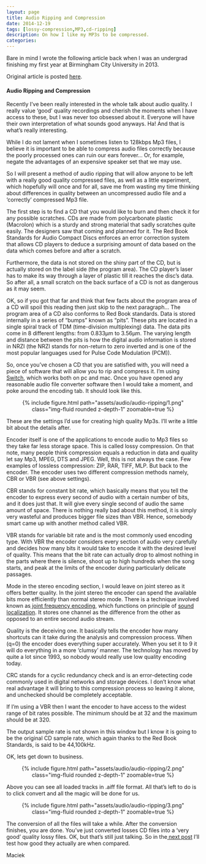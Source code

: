 ```yaml
---
layout: page
title: Audio Ripping and Compression
date: 2014-12-19
tags: [lossy-compression,MP3,cd-ripping]
description: On how I like my MP3s to be compressed.
categories: 
---
```


Bare in mind I wrote the following article back when I was an undergrad finishing my first year at Birmingham City University in 2013.

Original article is posted [here](https://maciekonsound.wordpress.com/2014/12/19/audio-ripping-and-compression/).

#### Audio Ripping and Compression
<p style="text-align:left;" align="CENTER">Recently I’ve been really interested in the whole talk about audio quality. I really value ‘good’ quality recordings and cherish the moments when I have access to these, but I was never too obsessed about it. Everyone will have their own interpretation of what sounds good anyways. Ha! And that is what’s really interesting.</p>
While I do not lament when I sometimes listen to 128kbps Mp3 files, I believe it is important to be able to compress audio files correctly because the poorly processed ones can ruin our ears forever... Or, for example, negate the advantages of an expensive speaker set that we may use.

So I will present a method of audio ripping that will allow anyone to be left with a really good quality compressed files, as well as a little experiment, which hopefully will once and for all, save me from wasting my time thinking about differences in quality between an uncompressed audio file and a ‘correctly’ compressed Mp3 file.

The first step is to find a CD that you would like to burn and then check it for any possible scratches. CDs are made from polycarbonate plastic (Macrolon) which is a sturdy and strong material that sadly scratches quite easily. The designers saw that coming and planned for it. The Red Book Standards for Audio Compact Discs enforces an error correction system that allows CD players to deduce a surprising amount of data based on the data which comes before and after a scratch.

Furthermore, the data is not stored on the shiny part of the CD, but is actually stored on the label side (the program area). The CD player’s laser has to make its way through a layer of plastic till it reaches the disc’s data. So after all, a small scratch on the back surface of a CD is not as dangerous as it may seem.

OK, so if you got that far and think that few facts about the program area of a CD will spoil this reading then just skip to the next paragraph… The program area of a CD also conforms to Red Book standards. Data is stored internally in a series of “bumps” known as “pits”. These pits are located in a single spiral track of TDM (time-division multiplexing) data. The data pits come in 8 different lengths: from 0.833μm to 3.56μm. The varying length and distance between the pits is how the digital audio information is stored in NRZI (the NRZI stands for non-return to zero inverted and is one of the most popular languages used for Pulse Code Modulation (PCM)).

So, once you’ve chosen a CD that you are satisfied with, you will need a piece of software that will allow you to rip and compress it. I’m using <a title="Switch Audio File Converter Software" href="http://www.nch.com.au/switch/index.html" target="_blank">Switch</a>, which works both on pc and mac. Once you have opened any reasonable audio file converter software then I would take a moment, and poke around the encoding tab. It should look like this.

<center>
<figure>
<div class="row mt-3">
    <div class="col-sm mt-3 mt-md-0">
        {% include figure.html path="assets/audio/audio-ripping/1.png" class="img-fluid rounded z-depth-1" zoomable=true %}
    </div>
</div>
</figure>
</center>

These are the settings I’d use for creating high quality Mp3s. I’ll write a little bit about the details after.

Encoder itself is one of the applications to encode audio to Mp3 files so they take far less storage space. This is called lossy compression. On that note, many people think compression equals a reduction in data and quality let say Mp3, MPEG, DTS and JPEG. Well, this is not always the case. Few examples of lossless compression: ZIP, RAR, TIFF, MLP. But back to the encoder. The encoder uses two different compression methods namely, CBR or VBR (see above settings).

CBR stands for constant bit rate, which basically means that you tell the encoder to express every second of audio with a certain number of bits, and it does just that. It will give every single second of audio the same amount of space. There is nothing really bad about this method, it is simply very wasteful and produces bigger file sizes than VBR. Hence, somebody smart came up with another method called VBR.

VBR stands for variable bit rate and is the most commonly used encoding type. With VBR the encoder considers every section of audio very carefully and decides how many bits it would take to encode it with the desired level of quality. This means that the bit rate can actually drop to almost nothing in the parts where there is silence, shoot up to high hundreds when the song starts, and peak at the limits of the encoder during particularly delicate passages.

Mode in the stereo encoding section, I would leave on joint stereo as it offers better quality. In the joint stereo the encoder can spend the available bits more efficiently than normal stereo mode. There is a technique involved known as<a title="Joint Frequency Encoding" href="http://en.wikipedia.org/wiki/Joint_(audio_engineering)" target="_blank"> joint frequency encoding</a>, which functions on principle of <a title="Sound localization" href="http://en.wikipedia.org/wiki/Sound_localization" target="_blank">sound localization</a>. It stores one channel as the difference from the other as opposed to an entire second audio stream.

Quality is the deceiving one. It basically tells the encoder how many shortcuts can it take during the analysis and compression process. When (q=0) the encoder does everything super accurately. When you set it to 9 it will do everything in a more ‘clumsy’ manner. The technology has moved by quite a lot since 1993, so nobody would really use low quality encoding today.

CRC stands for a cyclic redundancy check and is an error-detecting code commonly used in digital networks and storage devices. I don’t know what real advantage it will bring to this compression process so leaving it alone, and unchecked should be completely acceptable.

If I’m using a VBR then I want the encoder to have access to the widest range of bit rates possible. The minimum should be at 32 and the maximum should be at 320.

The output sample rate is not shown in this window but I know it is going to be the original CD sample rate, which again thanks to the Red Book Standards, is said to be 44,100kHz.

OK, lets get down to business.

<center>
<figure>
<div class="row mt-3">
    <div class="col-sm mt-3 mt-md-0">
        {% include figure.html path="assets/audio/audio-ripping/2.png" class="img-fluid rounded z-depth-1" zoomable=true %}
    </div>
</div>
</figure>
</center>

Above you can see all loaded tracks in .aiff file format. All that’s left to do is to click convert and all the magic will be done for us.

<center>
<figure>
<div class="row mt-3">
    <div class="col-sm mt-3 mt-md-0">
        {% include figure.html path="assets/audio/audio-ripping/3.png" class="img-fluid rounded z-depth-1" zoomable=true %}
    </div>
</div>
</figure>
</center>

The conversion of all the files will take a while. After the conversion finishes, you are done. You’ve just converted losses CD files into a ‘very good’ quality lossy files. OK, but that’s still just talking. So in the<a title="Listening Tests" href="/maciek.github.io/Audio-Compression-Quality/"> next post</a> I’ll test how good they actually are when compared.

Maciek
